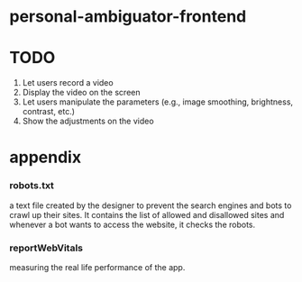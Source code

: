 # personal-ambiguator-frontend

# TODO
1. Let users record a video
2. Display the video on the screen
3. Let users manipulate the parameters 
   (e.g., image smoothing, brightness, contrast, etc.)
4. Show the adjustments on the video 

# appendix
### robots.txt
a text file created by the designer to prevent the search engines and bots to crawl up their sites. It contains the list of allowed and disallowed sites and whenever a bot wants to access the website, it checks the robots.
### reportWebVitals
measuring the real life performance of the app.